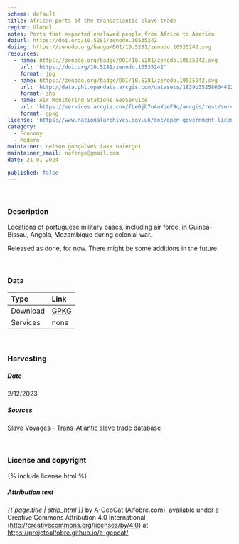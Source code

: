 ```yaml
---
schema: default
title: African ports of the transatlantic slave trade
region: Global
notes: Ports that exported enslaved people from Africa to America
doiurl: https://doi.org/10.5281/zenodo.10535242
doiimg: https://zenodo.org/badge/DOI/10.5281/zenodo.10535242.svg
resources:
  - name: https://zenodo.org/badge/DOI/10.5281/zenodo.10535242.svg
    url: 'https://doi.org/10.5281/zenodo.10535242'
    format: jpg
  - name: https://zenodo.org/badge/DOI/10.5281/zenodo.10535242.svg
    url: 'http://data.phl.opendata.arcgis.com/datasets/1839b35258604422b0b520cbb668df0d_0.zip'
    format: shp
  - name: Air Monitoring Stations GeoService
    url: 'https://services.arcgis.com/fLeGjb7u4uXqeF9q/arcgis/rest/services/Air_Monitoring_Stations/FeatureServer/0/query'
    format: gpkg
license: 'https://www.nationalarchives.gov.uk/doc/open-government-licence/version/3/'
category:
  - Economy
  - Modern
maintainer: nelson gonçalves (aka nafergo)
maintainer_email: nafergo@gmail.com
date: 21-01-2024

published: false
---
```



<br/>

### Description
Locations of portuguese military bases, including air force, in Guinea-Bissau, Angola, Mozambique during colonial war. 

Released as done, for now. There might be some additions in the future.


<br/>

### Data

| Type | Link |
| :------ |:--- |
| Download | <a href="https://projetoalfobre.github.io/alfobre-gis-repository/Portugal/contemporary/colonial_war/guerra_africa.gpkg" class="btn btn-primary tag-btn">GPKG</a> |
| Services | none |



<br/>

### Harvesting

##### Date
2/12/2023

##### Sources

[Slave Voyages - Trans-Atlantic slave trade database](https://www.slavevoyages.org/)



<br/>

### License and copyright

{% include license.html %}

##### Attribution text
*{{ page.title | strip_html }}* by A-GeoCat (Alfobre.com), available under a Creative Commons Attribution 4.0 International (http://creativecommons.org/licenses/by/4.0) at https://projetoalfobre.github.io/a-geocat/

